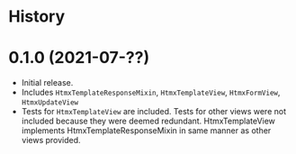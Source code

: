 History
===

0.1.0 (2021-07-??)
===

- Initial release.
- Includes `HtmxTemplateResponseMixin`, `HtmxTemplateView`, `HtmxFormView`, `HtmxUpdateView`
- Tests for `HtmxTemplateView` are included. Tests for other views were not included because they were deemed redundant. HtmxTemplateView implements HtmxTemplateResponseMixin in same manner as other views provided.